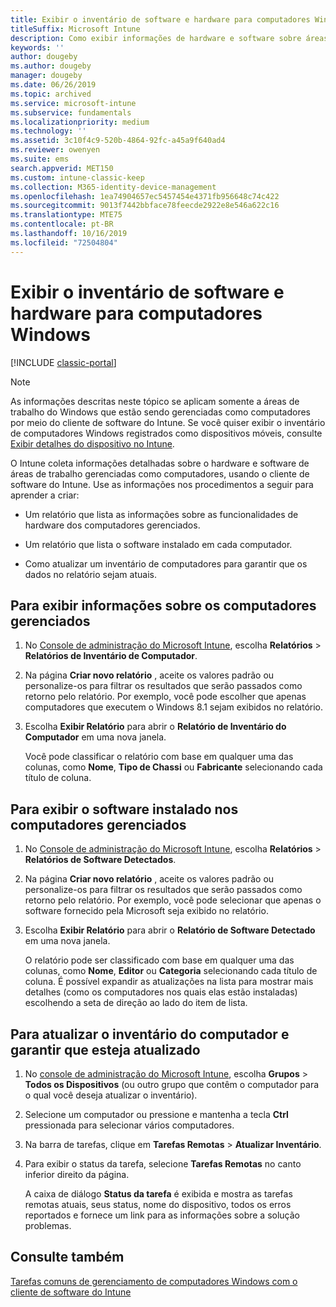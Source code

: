 ```yaml
---
title: Exibir o inventário de software e hardware para computadores Windows
titleSuffix: Microsoft Intune
description: Como exibir informações de hardware e software sobre áreas de trabalho do Windows gerenciadas como computadores com o cliente de software do Intune.
keywords: ''
author: dougeby
ms.author: dougeby
manager: dougeby
ms.date: 06/26/2019
ms.topic: archived
ms.service: microsoft-intune
ms.subservice: fundamentals
ms.localizationpriority: medium
ms.technology: ''
ms.assetid: 3c10f4c9-520b-4864-92fc-a45a9f640ad4
ms.reviewer: owenyen
ms.suite: ems
search.appverid: MET150
ms.custom: intune-classic-keep
ms.collection: M365-identity-device-management
ms.openlocfilehash: 1ea74904657ec5457454e4371fb956648c74c422
ms.sourcegitcommit: 9013f7442bbface78feecde2922e8e546a622c16
ms.translationtype: MTE75
ms.contentlocale: pt-BR
ms.lasthandoff: 10/16/2019
ms.locfileid: "72504804"
---
```

# <a name="view-hardware-and-software-inventory-for-windows-pcs"></a>Exibir o inventário de software e hardware para computadores Windows

[!INCLUDE [classic-portal](../includes/classic-portal.md)]

> [!NOTE]
> As informações descritas neste tópico se aplicam somente a áreas de trabalho do Windows que estão sendo gerenciadas como computadores por meio do cliente de software do Intune. Se você quiser exibir o inventário de computadores Windows registrados como dispositivos móveis, consulte [Exibir detalhes do dispositivo no Intune](../remote-actions/device-inventory.md).

O Intune coleta informações detalhadas sobre o hardware e software de áreas de trabalho gerenciadas como computadores, usando o cliente de software do Intune. Use as informações nos procedimentos a seguir para aprender a criar:

- Um relatório que lista as informações sobre as funcionalidades de hardware dos computadores gerenciados.

- Um relatório que lista o software instalado em cada computador.

- Como atualizar um inventário de computadores para garantir que os dados no relatório sejam atuais.

## <a name="to-display-information-about-pcs-you-manage"></a>Para exibir informações sobre os computadores gerenciados

1. No [Console de administração do Microsoft Intune](https://manage.microsoft.com/), escolha **Relatórios** &gt; **Relatórios de Inventário de Computador**.

2. Na página **Criar novo relatório** , aceite os valores padrão ou personalize-os para filtrar os resultados que serão passados como retorno pelo relatório. Por exemplo, você pode escolher que apenas computadores que executem o Windows 8.1 sejam exibidos no relatório.

3. Escolha **Exibir Relatório** para abrir o **Relatório de Inventário do Computador** em uma nova janela.

    Você pode classificar o relatório com base em qualquer uma das colunas, como **Nome**, **Tipo de Chassi** ou **Fabricante** selecionando cada título de coluna.

## <a name="to-display-software-installed-on-pcs-you-manage"></a>Para exibir o software instalado nos computadores gerenciados

1. No [Console de administração do Microsoft Intune](https://manage.microsoft.com/), escolha **Relatórios** &gt; **Relatórios de Software Detectados**.

2. Na página **Criar novo relatório** , aceite os valores padrão ou personalize-os para filtrar os resultados que serão passados como retorno pelo relatório. Por exemplo, você pode selecionar que apenas o software fornecido pela Microsoft seja exibido no relatório.

3. Escolha **Exibir Relatório** para abrir o **Relatório de Software Detectado** em uma nova janela.

    O relatório pode ser classificado com base em qualquer uma das colunas, como **Nome**, **Editor** ou **Categoria** selecionando cada título de coluna. É possível expandir as atualizações na lista para mostrar mais detalhes (como os computadores nos quais elas estão instaladas) escolhendo a seta de direção ao lado do item de lista.

## <a name="to-refresh-computer-inventory-to-ensure-it-is-current"></a>Para atualizar o inventário do computador e garantir que esteja atualizado

1. No [console de administração do Microsoft Intune](https://manage.microsoft.com/), escolha **Grupos** &gt; **Todos os Dispositivos** (ou outro grupo que contêm o computador para o qual você deseja atualizar o inventário).

2. Selecione um computador ou pressione e mantenha a tecla **Ctrl** pressionada para selecionar vários computadores.

3. Na barra de tarefas, clique em **Tarefas Remotas** &gt; **Atualizar Inventário**.

4. Para exibir o status da tarefa, selecione **Tarefas Remotas** no canto inferior direito da página.

    A caixa de diálogo **Status da tarefa** é exibida e mostra as tarefas remotas atuais, seus status, nome do dispositivo, todos os erros reportados e fornece um link para as informações sobre a solução problemas.

## <a name="see-also"></a>Consulte também

[Tarefas comuns de gerenciamento de computadores Windows com o cliente de software do Intune](common-windows-pc-management-tasks-with-the-microsoft-intune-computer-client.md)
